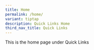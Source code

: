 ```yaml
---
title: Home
permalink: /home/
variant: tiptap
description: Quick Links Home
third_nav_title: Quick Links
---
```

<p>This is the home page under Quick Links</p>